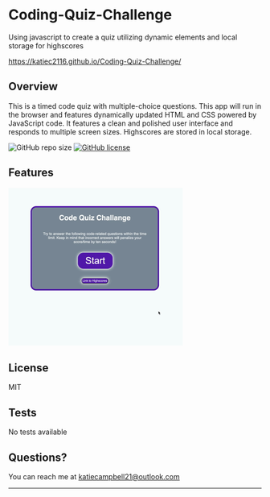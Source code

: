 # Coding-Quiz-Challenge
Using javascript to create a quiz utilizing dynamic elements and local storage for highscores

https://katiec2116.github.io/Coding-Quiz-Challenge/

## Overview

This is a timed code quiz with multiple-choice questions. This app will run in the browser and features dynamically updated HTML and CSS powered by JavaScript code. It features a clean and polished user interface and responds to multiple screen sizes. Highscores are stored in local storage.

![GitHub repo size](https://img.shields.io/github/repo-size/katiec2116/Coding-Quiz-Challenge)   [![GitHub license](https://img.shields.io/github/license/Naereen/StrapDown.js.svg)](https://github.com/Naereen/StrapDown.js/blob/master/LICENSE)

## Features


![](quiz.gif)




## License

MIT


## Tests

No tests available


## Questions?

You can reach me at katiecampbell21@outlook.com

---

